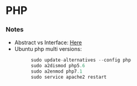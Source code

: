 # PHP

### Notes
+ Abstract vs Interface: [Here][1]
+ Ubuntu php multi versions:
    ```php
          sudo update-alternatives --config php  
          sudo a2dismod php5.6
          sudo a2enmod php7.1
          sudo service apache2 restart
    ```

[1]: https://codeinphp.github.io/post/abstract-class-vs-interface/
